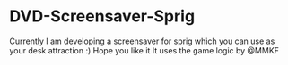 # DVD-Screensaver-Sprig
Currently I am developing a screensaver for sprig which you can use as your desk attraction :)
Hope you like it
It uses the game logic by @MMKF
